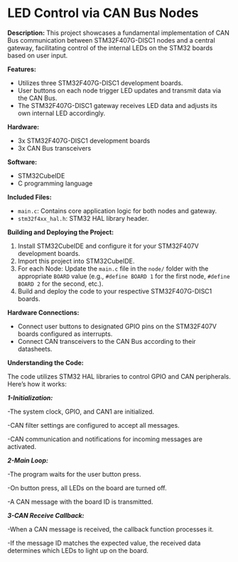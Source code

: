 # LED Control via CAN Bus Nodes

**Description:**
This project showcases a fundamental implementation of CAN Bus communication between STM32F407G-DISC1 nodes and a central gateway, facilitating control of the internal LEDs on the STM32 boards based on user input.

**Features:**
- Utilizes three STM32F407G-DISC1 development boards.
- User buttons on each node trigger LED updates and transmit data via the CAN Bus.
- The STM32F407G-DISC1 gateway receives LED data and adjusts its own internal LED accordingly.

**Hardware:**
- 3x STM32F407G-DISC1 development boards
- 3x CAN Bus transceivers

**Software:**
- STM32CubeIDE
- C programming language

**Included Files:**
- `main.c`: Contains core application logic for both nodes and gateway.
- `stm32f4xx_hal.h`: STM32 HAL library header.

**Building and Deploying the Project:**
1. Install STM32CubeIDE and configure it for your STM32F407V development boards.
2. Import this project into STM32CubeIDE.
3. For each Node: Update the `main.c` file in the `node/` folder with the appropriate `BOARD` value (e.g., `#define BOARD 1` for the first node, `#define BOARD 2` for the second, etc.).
4. Build and deploy the code to your respective STM32F407G-DISC1 boards.

**Hardware Connections:**
- Connect user buttons to designated GPIO pins on the STM32F407V boards configured as interrupts.
- Connect CAN transceivers to the CAN Bus according to their datasheets.

**Understanding the Code:**

The code utilizes STM32 HAL libraries to control GPIO and CAN peripherals. Here’s how it works:

***1-Initialization:***

-The system clock, GPIO, and CAN1 are initialized.

-CAN filter settings are configured to accept all messages.

-CAN communication and notifications for incoming messages are activated.

***2-Main Loop:***

-The program waits for the user button press.

-On button press, all LEDs on the board are turned off.

-A CAN message with the board ID is transmitted.

***3-CAN Receive Callback:***

-When a CAN message is received, the callback function processes it.

-If the message ID matches the expected value, the received data determines which LEDs to light up on the board.
